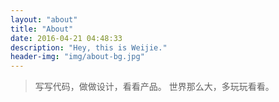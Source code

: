 ```yaml
---
layout: "about"
title: "About"
date: 2016-04-21 04:48:33
description: "Hey, this is Weijie."
header-img: "img/about-bg.jpg"
---
```


>写写代码，做做设计，看看产品。
>世界那么大，多玩玩看看。